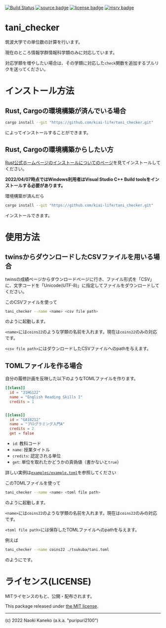 [![Build Status][ci-badge]][ci]
[![source badge][source-badge]][source]
[![license badge][license-badge]][license]
[![msrv badge]][msrv link]

[ci]: https://github.com/kiai-life/tani_checker/actions/workflows/rust.yml
[ci-badge]: https://github.com/kiai-life/tani_checker/actions/workflows/rust.yml/badge.svg
[source]: https://github.com/kiai-life/tani_checker
[source-badge]: https://img.shields.io/badge/source-github-blue
[license]: https://github.com/kiai-life/tani_checker/blob/master/LICENSE
[license-badge]: https://img.shields.io/badge/license-MIT-blue
[msrv link]: https://blog.rust-lang.org/2023/08/03/Rust-1.71.1
[msrv badge]: https://img.shields.io/badge/rustc-1.71.1+-93450a

# tani_checker

筑波大学での単位数の計算を行います。

現在のところ情報学群情報科学類のみに対応しています。

対応学類を増やしたい場合は、その学類に対応した`check`関数を追加するプルリクを送ってください。

# インストール方法

## Rust, Cargoの環境構築が済んでいる場合

```sh
cargo install --git "https://github.com/kiai-life/tani_checker.git"
```

によってインストールすることができます。


## Rust, Cargoの環境構築からしたい方


[Rust公式ホームページのインストールについてのページ](https://www.rust-lang.org/ja/tools/install)を見てインストールしてください。

**2022/04/07時点ではWindows利用者はVisual Studio C++ Build toolsをインストールする必要があります。**


環境構築が済んだら

```sh
cargo install --git "https://github.com/kiai-life/tani_checker.git"
```

インストールできます。


# 使用方法

## twinsからダウンロードしたCSVファイルを用いる場合

twinsの成績ページからダウンロードページに行き、ファイル形式を「CSV」に、文字コードを「Unicode(UTF-8)」に指定してファイルをダウンロードしてください。


このCSVファイルを使って

```sh
tani_checker --name <name> <csv file path>
```

のように起動します。

`<name>`には`coins22`のような学類の名前を入れます。現在は`coins22`のみの対応です。

`<csv file path>`にはダウンロードしたCSVファイルへのpathを与えます。


## TOMLファイルを作る場合

自分の履修計画を反映した以下のようなTOMLファイルを作ります。

```toml
[[class]]
  id = "31HG122"
  name = "English Reading Skills I"
  credits = 1


[[class]]
  id = "GA18212"
  name = "プログラミング入門A"
  credits = 2
  get = false
```

- `id`: 教科コード
- `name`: 授業タイトル
- `credits`: 認定される単位
- `get`: 単位を取れたかどうかの真偽値（書かないと`true`）


詳しい実例は[`examples/example.toml`](./examples/example.toml)を参照してください


このTOMLファイルを使って

```sh
tani_checker --name <name> <toml file path>
```

のように起動します。

`<name>`には`coins22`のような学類の名前を入れます。現在は`coins22`のみの対応です。

`<toml file path>`には保存したTOMLファイルへのpathを与えます。


例えば

```sh
tani_checker --name coins22 ./tsukuba/tani.toml
```

のようにです。

# ライセンス(LICENSE)

MITライセンスのもと、公開・配布されます。

This package released under [the MIT license](https://github.com/kiai-life/tani_checker/blob/master/LICENSE).

---

(c) 2022 Naoki Kaneko (a.k.a. "puripuri2100")
